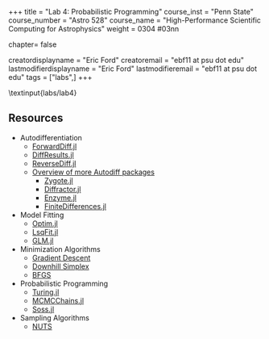 +++
title = "Lab 4: Probabilistic Programming"
course_inst = "Penn State"
course_number = "Astro 528"
course_name = "High-Performance Scientific Computing for Astrophysics"
weight = 0304  #03nn

chapter= false

creatordisplayname = "Eric Ford"
creatoremail = "ebf11 at psu dot edu"
lastmodifierdisplayname = "Eric Ford"
lastmodifieremail = "ebf11 at psu dot edu"
tags = ["labs",]
+++

\textinput{labs/lab4}

##  Resources
- Autodifferentiation
   - [ForwardDiff.jl](https://juliadiff.org/ForwardDiff.jl/stable/)
   - [DiffResults.jl](https://juliadiff.org/DiffResults.jl/stable/)
   - [ReverseDiff.jl](https://github.com/JuliaDiff/ReverseDiff.jl)
   - [Overview of more Autodiff packages](https://juliadiff.org/)
     - [Zygote.jl](https://github.com/FluxML/Zygote.jl)
     - [Diffractor.jl](https://github.com/JuliaDiff/Diffractor.jl)
     - [Enzyme.jl](https://github.com/EnzymeAD/Enzyme.jl)
     - [FiniteDifferences.jl](https://github.com/JuliaDiff/FiniteDifferences.jl)
- Model Fitting
   - [Optim.jl](https://github.com/JuliaNLSolvers/Optim.jl)
   - [LsqFit.jl](https://github.com/JuliaNLSolvers/LsqFit.jl)
   - [GLM.jl](https://github.com/JuliaStats/GLM.jl)
- Minimization Algorithms
   - [Gradient Descent](https://en.wikipedia.org/wiki/Gradient_descent)
   - [Downhill Simplex](https://en.wikipedia.org/wiki/Nelder%E2%80%93Mead_method)
   - [BFGS](https://en.wikipedia.org/wiki/Broyden%E2%80%93Fletcher%E2%80%93Goldfarb%E2%80%93Shanno_algorithm)
- Probabilistic Programming
   - [Turing.jl](https://turing.ml/stable/)
   - [MCMCChains.jl](https://github.com/TuringLang/MCMCChains.jl)
   - [Soss.jl](https://github.com/cscherrer/Soss.jl)
- Sampling Algorithms
   - [NUTS](https://arxiv.org/abs/1111.4246)
